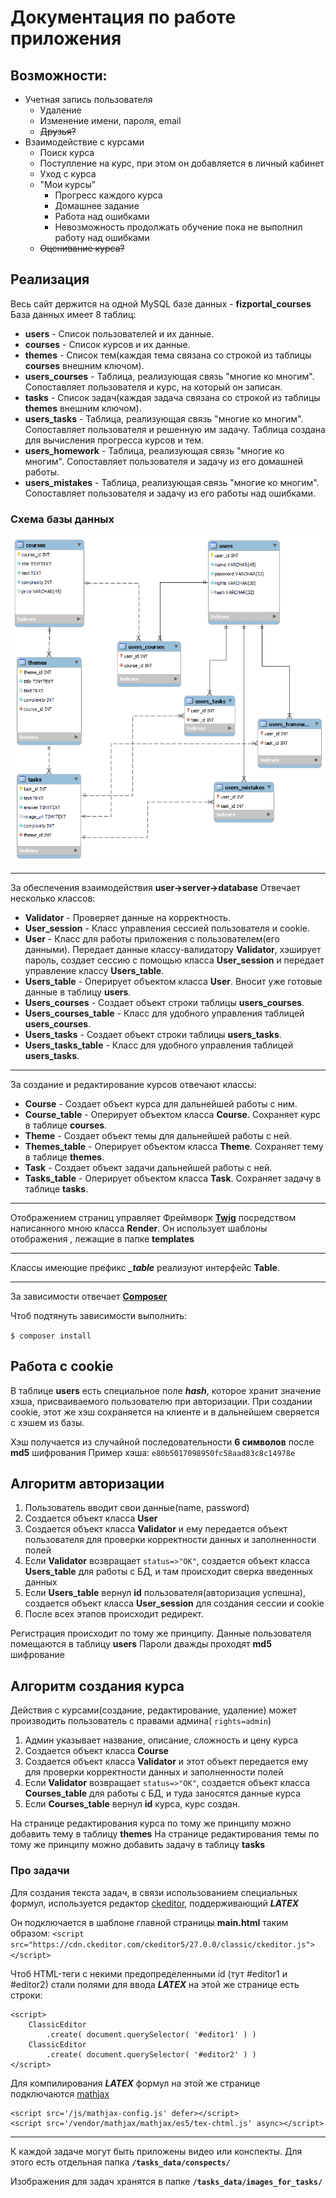 

# Документация по работе приложения


## Возможности:
- Учетная запись пользователя
  - Удаление
  - Изменение имени, пароля, email
  - ~~Друзья?~~
- Взаимодействие с курсами
  - Поиск курса
  - Поступление на курс, при этом он добавляется в личный кабинет
  - Уход с курса
  - "Мои курсы"
    - Прогресс каждого курса
    - Домашнее задание
    - Работа над ошибками
    - Невозможность продолжать обучение пока не выполнил работу над ошибками
  - ~~Оценивание курса?~~

## Реализация
Весь сайт держится на одной MySQL базе данных - **fizportal_courses**
База данных имеет 8 таблиц:
- **users** - Список пользователей и их данные.
- **courses** - Список курсов и их данные.
- **themes** - Список тем(каждая тема связана со строкой из таблицы **courses** внешним ключом).
- **users_courses** - Таблица, реализующая связь "многие ко многим". Сопоставляет пользователя и курс, на который он записан.
- **tasks** - Список задач(каждая задача связана со строкой из таблицы **themes** внешним ключом).
- **users_tasks** - Таблица, реализующая связь "многие ко многим". Сопоставляет пользователя и решенную им задачу. Таблица создана для вычисления прогресса курсов и тем.
- **users_homework** - Таблица, реализующая связь "многие ко многим". Сопоставляет пользователя и задачу из его домашней работы.
- **users_mistakes** - Таблица, реализующая связь "многие ко многим". Сопоставляет пользователя и задачу из его работы над ошибками.


### Cхема базы данных
  
![Cхема базы данных](docs/schema.png)

***
За обеспечения взаимодействия
**user->server->database**
Отвечает несколько классов:
- **Validator** - Проверяет данные на корректность.
- **User_session** - Класс управления сессией пользователя и cookie.
- **User** - Класс для работы приложения с пользователем(его данными). Передает данные классу-валидатору **Validator**, хэширует пароль, создает сессию с помощью класса **User_session** и передает управление классу **Users_table**.
- **Users_table** - Оперирует объектом класса **User**. Вносит уже готовые данные в таблицу **users**.
- **Users_courses** - Создает объект строки таблицы **users_courses**.
- **Users_courses_table** - Класс для удобного управления таблицей **users_courses**.
- **Users_tasks** - Создает объект строки таблицы **users_tasks**.
- **Users_tasks_table** - Класс для удобного управления таблицей **users_tasks**.
***
За создание и редактирование курсов отвечают классы:
- **Course** - Создает объект курса для дальнейшей работы с ним.
- **Course_table** - Оперирует объектом класса **Course**. Сохраняет курс в таблице **courses**.
- **Theme** - Создает объект темы для дальнейшей работы с ней.
- **Themes_table** - Оперирует объектом класса **Theme**. Сохраняет тему в таблице **themes**.
- **Task** - Создает объект задачи дальнейшей работы с ней.
- **Tasks_table** - Оперирует объектом класса **Task**. Сохраняет задачу в таблице **tasks**.
***
Отображением страниц управляет Фреймворк [**Twig**](https://twig.symfony.com/) посредством написанного мною класса **Render**. Он использует шаблоны отображения , лежащие в папке **templates**
***
Классы имеющие префикс ***_table*** реализуют интерфейс **Table**.
***
За зависимости отвечает [**Composer**](https://getcomposer.org/)

Чтоб подтянуть зависимости выполнить:

`$ composer install`
## Работа c cookie
В таблице **users** есть специальное поле ***hash***, которое хранит значение хэша, присваиваемого пользователю при авторизации. При создании cookie, этот же хэш сохраняется на клиенте и в дальнейшем сверяется с хэшем из базы.

Хэш получается из случайной последовательности **6 символов** после **md5** шифрования
Пример хэша:
`e80b5017098950fc58aad83c8c14978e`

## Алгоритм авторизации
1. Пользователь вводит свои данные(name, password)
2. Создается объект класса **User**
3. Создается объект класса **Validator** и ему передается объект пользователя для проверки корректности данных и заполненности полей
4. Если **Validator** возвращает `status=>"OK"`, создается объект класса **Users_table** для работы с БД, и там происходит сверка введенных данных
5. Если **Users_table** вернул **id** пользователя(авторизация успешна), создается объект класса **User_session** для создания сессии и cookie
6. После всех этапов происходит редирект.

Регистрация происходит по тому же принципу.
Данные пользователя помещаются в таблицу **users**
Пароли дважды проходят **md5** шифрование

## Алгоритм создания курса
Действия с курсами(создание, редактирование, удаление) может производить пользователь с правами админа( `rights=admin`)
1. Админ указывает название, описание, сложность и цену курса
2. Создается объект класса **Course**
3. Создается объект класса **Validator** и этот объект передается ему для проверки корректности данных и заполненности полей
4. Если **Validator** возвращает `status=>"OK"`, создается объект класса **Courses_table** для работы с БД, и туда заносятся данные курса
5. Если **Courses_table** вернул **id** курса, курс создан.

На странице редактирования курса по тому же принципу можно добавить тему в таблицу **themes**
На странице редактирования темы по тому же принципу можно добавить задачу в таблицу **tasks**
### Про задачи
Для создания текста задач, в связи использованием специальных формул, используется редактор [ckeditor](https://ckeditor.com/), поддерживающий ***LATEX***

Он подключается в шаблоне главной страницы **main.html** таким образом:
`<script  src="https://cdn.ckeditor.com/ckeditor5/27.0.0/classic/ckeditor.js"></script>`

Чтоб HTML-теги с некими предопределенными id (тут #editor1 и #editor2) стали полями для ввода ***LATEX***
на этой же странице есть строки:
```
<script>
	ClassicEditor
		.create( document.querySelector( '#editor1' ) )
	ClassicEditor
		.create( document.querySelector( '#editor2' ) )
</script>
```

Для компилирования ***LATEX*** формул на этой же странице подключаются [mathjax](https://www.mathjax.org/)
```
<script src='/js/mathjax-config.js' defer></script>
<script src='/vendor/mathjax/mathjax/es5/tex-chtml.js' async></script>
```
***
К каждой задаче могут быть приложены видео или конспекты. Для этого есть отдельная папка **`/tasks_data/conspects/`**

Изображения для задач хранятся в папке **`/tasks_data/images_for_tasks/`**
